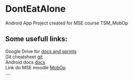 # DontEatAlone
Android App Project created for MSE course TSM_MobOp

## Some usefull links:
Google Drive for [docs and sprints](https://drive.google.com/drive/folders/1amsbWC_JE1J3bxCkXQdKF5b01VYiUdYY)<br>
Git cheatsheet [git](https://www.git-tower.com/blog/git-cheat-sheet)<br>
Android docs [docs](https://developer.android.com/docs/)<br>
Link do MSE moodle [MobOp](https://moodle.msengineering.ch/course/view.php?id=1000)<br>
....
